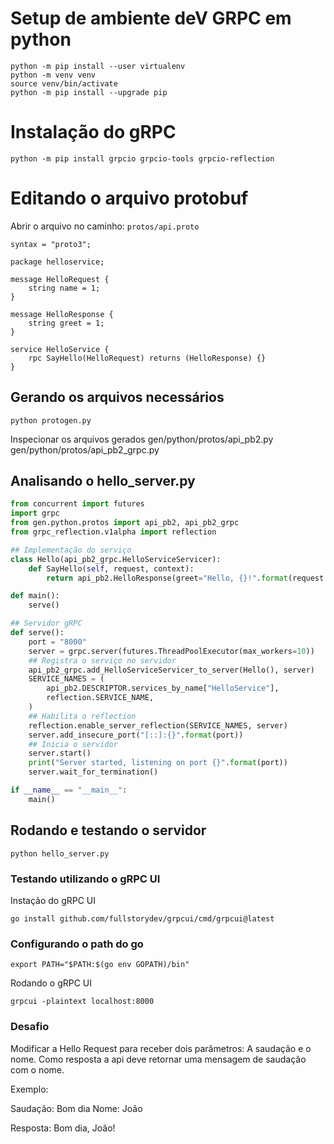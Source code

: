 
# Setup de ambiente deV GRPC em python

```
python -m pip install --user virtualenv
python -m venv venv
source venv/bin/activate
python -m pip install --upgrade pip
```

# Instalação do gRPC

```
python -m pip install grpcio grpcio-tools grpcio-reflection
```

# Editando o arquivo protobuf

Abrir o arquivo no caminho: `protos/api.proto`

```
syntax = "proto3";

package helloservice;

message HelloRequest {
    string name = 1;
}

message HelloResponse {
    string greet = 1;
}

service HelloService {
    rpc SayHello(HelloRequest) returns (HelloResponse) {}
}
```

## Gerando os arquivos necessários

```
python protogen.py
```

Inspecionar os arquivos gerados
gen/python/protos/api_pb2.py
gen/python/protos/api_pb2_grpc.py

## Analisando o hello_server.py

```python
from concurrent import futures
import grpc
from gen.python.protos import api_pb2, api_pb2_grpc
from grpc_reflection.v1alpha import reflection

## Implementação do serviço
class Hello(api_pb2_grpc.HelloServiceServicer):
    def SayHello(self, request, context):
        return api_pb2.HelloResponse(greet="Hello, {}!".format(request.name))

def main():
    serve()

## Servidor gRPC
def serve():
    port = "8000"
    server = grpc.server(futures.ThreadPoolExecutor(max_workers=10))
    ## Registra o serviço no servidor
    api_pb2_grpc.add_HelloServiceServicer_to_server(Hello(), server)
    SERVICE_NAMES = (
        api_pb2.DESCRIPTOR.services_by_name["HelloService"],
        reflection.SERVICE_NAME,
    )
    ## Habilita o reflection
    reflection.enable_server_reflection(SERVICE_NAMES, server)
    server.add_insecure_port("[::]:{}".format(port))
    ## Inicia o servidor
    server.start()
    print("Server started, listening on port {}".format(port))
    server.wait_for_termination()

if __name__ == "__main__":
    main()

```

## Rodando e testando o servidor

```
python hello_server.py
```


### Testando utilizando o gRPC UI   

Instação do gRPC UI

```
go install github.com/fullstorydev/grpcui/cmd/grpcui@latest
```

### Configurando o path do go
```
export PATH="$PATH:$(go env GOPATH)/bin"
```

Rodando o gRPC UI
```
grpcui -plaintext localhost:8000
```

### Desafio

Modificar a Hello Request para receber dois parâmetros: A saudação e o nome. Como resposta a api deve retornar uma mensagem de saudação com o nome.

Exemplo:

Saudação: Bom dia
Nome: João

Resposta: Bom dia, João!
